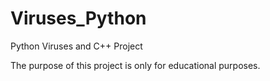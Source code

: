# Viruses_Python
Python Viruses and C++ Project 


The purpose of this project is only for educational purposes.

